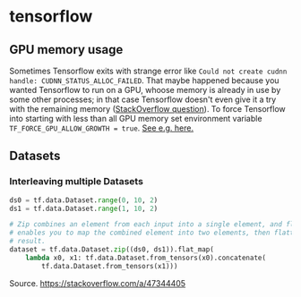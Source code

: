 # tensorflow

## GPU memory usage

Sometimes Tensorflow exits with strange error like `Could not create cudnn handle: CUDNN_STATUS_ALLOC_FAILED`. That maybe happened because you wanted Tensorflow to run on a GPU, whoose memory is already in use by some other processes; in that case Tensorflow doesn't even give it a try with the remaining memory ([StackOverflow question](https://stackoverflow.com/questions/43147983/could-not-create-cudnn-handle-cudnn-status-internal-error)). To force Tensorflow into starting with less than all GPU memory set environment variable `TF_FORCE_GPU_ALLOW_GROWTH = true`. [See e.g. here.](https://liqimore.com/2021/tensorflow-gpu-memory-config/)

## Datasets

### Interleaving multiple Datasets

```python
ds0 = tf.data.Dataset.range(0, 10, 2)
ds1 = tf.data.Dataset.range(1, 10, 2)

# Zip combines an element from each input into a single element, and flat_map
# enables you to map the combined element into two elements, then flattens the
# result.
dataset = tf.data.Dataset.zip((ds0, ds1)).flat_map(
    lambda x0, x1: tf.data.Dataset.from_tensors(x0).concatenate(
        tf.data.Dataset.from_tensors(x1)))
```

Source. https://stackoverflow.com/a/47344405
